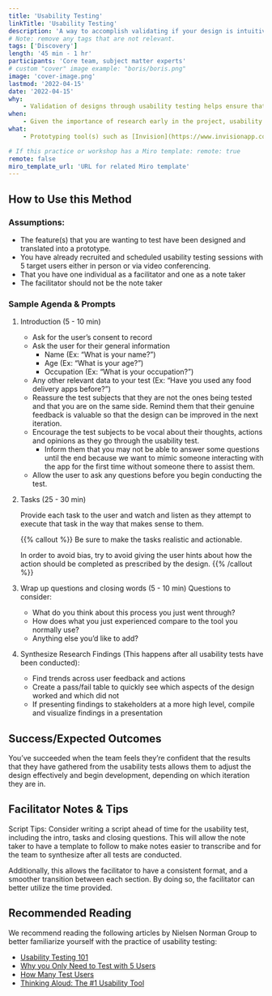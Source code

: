 ```yaml
---
title: 'Usability Testing'
linkTitle: 'Usability Testing'
description: 'A way to accomplish validating if your design is intuitive, so that you can identify key problems in the existing design, discover opportunities to improve, and learn more about the target user(s) behavior.'
# Note: remove any tags that are not relevant.
tags: ['Discovery']
length: '45 min - 1 hr'
participants: 'Core team, subject matter experts'
# custom "cover" image example: "boris/boris.png"
image: 'cover-image.png'
lastmod: '2022-04-15'
date: '2022-04-15'
why:
    - Validation of designs through usability testing helps ensure that we are building a user-centered design that will be impactful to the users and their needs. In order to create value to the user, we need to assure that we are solving a problem in a way that makes sense to them. This session offers an overview of best practices in order to align the team before they conduct usability tests.
when:
    - Given the importance of research early in the project, usability tests are typically done early and often when you want to validate the design of a feature or flow before it is developed. Please ensure that there are prototypes designed and created for the users to test accordingly.
what:
    - Prototyping tool(s) such as [Invision](https://www.invisionapp.com/) or [Figma](https://www.figma.com/)

# If this practice or workshop has a Miro template: remote: true
remote: false
miro_template_url: 'URL for related Miro template'
---
```


## How to Use this Method

### Assumptions:

-   The feature(s) that you are wanting to test have been designed and translated into a prototype.
-   You have already recruited and scheduled usability testing sessions with 5 target users either in person or via video conferencing.
-   That you have one individual as a facilitator and one as a note taker
-   The facilitator should not be the note taker

### Sample Agenda & Prompts

1. Introduction (5 - 10 min)

    - Ask for the user’s consent to record
    - Ask the user for their general information
        - Name (Ex: “What is your name?”)
        - Age (Ex: “What is your age?”)
        - Occupation (Ex: “What is your occupation?”)
    - Any other relevant data to your test (Ex: “Have you used any food delivery apps before?”)
    - Reassure the test subjects that they are not the ones being tested and that you are on the same side. Remind them that their genuine feedback is valuable so that the design can be improved in the next iteration.
    - Encourage the test subjects to be vocal about their thoughts, actions and opinions as they go through the usability test.
        - Inform them that you may not be able to answer some questions until the end because we want to mimic someone interacting with the app for the first time without someone there to assist them.
    - Allow the user to ask any questions before you begin conducting the test.

2. Tasks (25 - 30 min)

    Provide each task to the user and watch and listen as they attempt to execute that task in the way that makes sense to them.

    {{% callout %}}
    Be sure to make the tasks realistic and actionable.

    In order to avoid bias, try to avoid giving the user hints about how the action should be completed as prescribed by the design.
    {{% /callout %}}

3. Wrap up questions and closing words (5 - 10 min)
   Questions to consider:

    - What do you think about this process you just went through?
    - How does what you just experienced compare to the tool you normally use?
    - Anything else you’d like to add?

4. Synthesize Research Findings (This happens after all usability tests have been conducted):
    - Find trends across user feedback and actions
    - Create a pass/fail table to quickly see which aspects of the design worked and which did not
    - If presenting findings to stakeholders at a more high level, compile and visualize findings in a presentation

## Success/Expected Outcomes

You’ve succeeded when the team feels they’re confident that the results that they have gathered from the usability tests allows them to adjust the design effectively and begin development, depending on which iteration they are in.

## Facilitator Notes & Tips

Script Tips:
Consider writing a script ahead of time for the usability test, including the intro, tasks and closing questions. This will allow the note taker to have a template to follow to make notes easier to transcribe and for the team to synthesize after all tests are conducted.

Additionally, this allows the facilitator to have a consistent format, and a smoother transition between each section. By doing so, the facilitator can better utilize the time provided.

## Recommended Reading

We recommend reading the following articles by Nielsen Norman Group to better familiarize yourself with the practice of usability testing:

-   [Usability Testing 101](https://www.nngroup.com/articles/usability-testing-101/)
-   [Why you Only Need to Test with 5 Users](https://www.nngroup.com/articles/why-you-only-need-to-test-with-5-users/)
-   [How Many Test Users](https://www.nngroup.com/articles/how-many-test-users/)
-   [Thinking Aloud: The #1 Usability Tool](https://www.nngroup.com/articles/thinking-aloud-the-1-usability-tool/)
